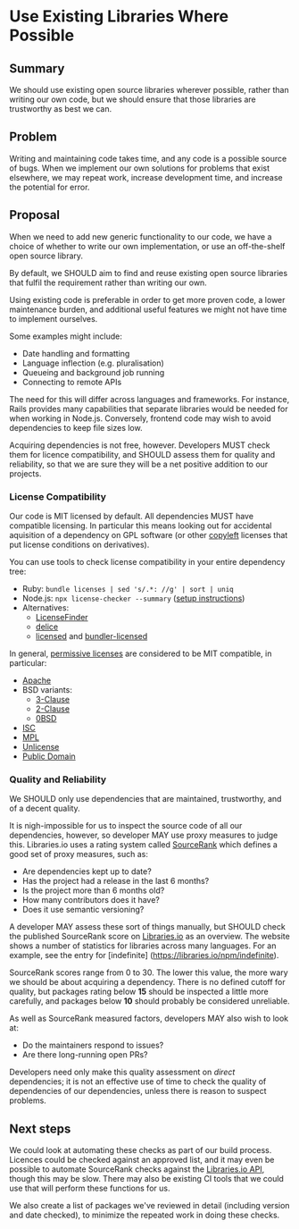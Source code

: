 # Use Existing Libraries Where Possible

## Summary

We should use existing open source libraries wherever possible,
rather than writing our own code, but we should ensure that those
libraries are trustworthy as best we can.

## Problem

Writing and maintaining code takes time, and any code is a possible
source of bugs. When we implement our own solutions for problems
that exist elsewhere, we may repeat work, increase development time,
and increase the potential for error.

## Proposal

When we need to add new generic functionality to our code, we have a
choice of whether to write our own implementation, or use an
off-the-shelf open source library.

By default, we SHOULD aim to find and reuse existing open source
libraries that fulfil the requirement rather than writing our own.

Using existing code is preferable in order to get more proven
code, a lower maintenance burden, and additional useful features we
might not have time to implement ourselves.

Some examples might include:

* Date handling and formatting
* Language inflection (e.g. pluralisation)
* Queueing and background job running
* Connecting to remote APIs

The need for this will differ across languages and frameworks. For
instance, Rails provides many capabilities that separate libraries
would be needed for when working in Node.js. Conversely, frontend
code may wish to avoid dependencies to keep file sizes low.

Acquiring dependencies is not free, however. Developers MUST check
them for licence compatibility, and SHOULD assess them for quality
and reliability, so that we are sure they will be a net positive
addition to our projects.

### License Compatibility

Our code is MIT licensed by default. All dependencies MUST have
compatible licensing. In particular this means looking out for
accidental aquisition of a dependency on GPL software (or other
[copyleft](https://en.wikipedia.org/wiki/Copyleft) licenses that put
license conditions on derivatives).

You can use tools to check license compatibility in your entire
dependency tree:

* Ruby: `bundle licenses | sed 's/.*: //g' | sort | uniq`
* Node.js: `npx license-checker --summary`
  ([setup instructions](https://www.npmjs.com/package/license-checker))
* Alternatives:
  * [LicenseFinder](https://github.com/pivotal/LicenseFinder)
  * [delice](https://github.com/cutenode/delice)
  * [licensed](https://github.com/github/licensed) and
    [bundler-licensed](https://github.com/sergey-alekseev/bundler-licensed)

In general, [permissive licenses](https://en.wikipedia.org/wiki/Permissive_software_license)
are considered to be MIT compatible, in particular:

* [Apache](https://opensource.org/licenses/Apache-2.0)
* BSD variants:
  * [3-Clause](https://opensource.org/licenses/BSD-3-Clause)
  * [2-Clause](https://opensource.org/licenses/BSD-2-Clause)
  * [0BSD](https://opensource.org/licenses/0BSD)
* [ISC](https://opensource.org/licenses/ISC)
* [MPL](https://opensource.org/licenses/MPL-2.0)
* [Unlicense](https://opensource.org/licenses/unlicense)
* [Public Domain](https://en.wikipedia.org/wiki/Public-domain-equivalent_license)

### Quality and Reliability

We SHOULD only use dependencies that are maintained, trustworthy,
and of a decent quality.

It is nigh-impossible for us to inspect the source code of all our
dependencies, however, so developer MAY use proxy measures to judge
this. Libraries.io uses a rating system called
[SourceRank](https://docs.libraries.io/overview#sourcerank)
which defines a good set of proxy measures, such as:

* Are dependencies kept up to date?
* Has the project had a release in the last 6 months?
* Is the project more than 6 months old?
* How many contributors does it have?
* Does it use semantic versioning?

A developer MAY assess these sort of things manually, but SHOULD
check the published SourceRank score on  [Libraries.io](https://libraries.io)
as an overview. The website shows a number of statistics for libraries across
many languages. For an example, see the entry for \[indefinite]
(https://libraries.io/npm/indefinite).

SourceRank scores range from 0 to 30. The lower this value, the
more wary we should be about acquiring a dependency. There is no
defined cutoff for quality, but packages rating below **15** should
be inspected a little more carefully, and packages below **10** should
probably be considered unreliable.

As well as SourceRank measured factors, developers MAY also wish to look at:

* Do the maintainers respond to issues?
* Are there long-running open PRs?

Developers need only make this quality assessment on *direct* dependencies;
it is not an effective use of time to check the quality of dependencies of
our dependencies, unless there is reason to suspect problems.

## Next steps

We could look at automating these checks as part of our build
process. Licences could be checked against an approved list, and it
may even be possible to automate SourceRank checks against the
[Libraries.io API](https://libraries.io/api), though this may be
slow. There may also be existing CI tools that we could use that
will perform these functions for us.

We also create a list of packages we've reviewed in detail (including
version and date checked), to minimize the repeated work in doing
these checks.
